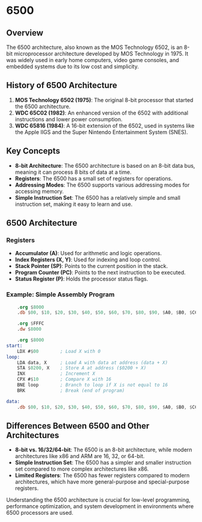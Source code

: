 # 6500

## Overview

The 6500 architecture, also known as the MOS Technology 6502, is an 8-bit microprocessor architecture developed by MOS Technology in 1975. It was widely used in early home computers, video game consoles, and embedded systems due to its low cost and simplicity.

## History of 6500 Architecture

1. **MOS Technology 6502 (1975)**: The original 8-bit processor that started the 6500 architecture.
2. **WDC 65C02 (1982)**: An enhanced version of the 6502 with additional instructions and lower power consumption.
3. **WDC 65816 (1984)**: A 16-bit extension of the 6502, used in systems like the Apple IIGS and the Super Nintendo Entertainment System (SNES).

## Key Concepts

- **8-bit Architecture**: The 6500 architecture is based on an 8-bit data bus, meaning it can process 8 bits of data at a time.
- **Registers**: The 6500 has a small set of registers for operations.
- **Addressing Modes**: The 6500 supports various addressing modes for accessing memory.
- **Simple Instruction Set**: The 6500 has a relatively simple and small instruction set, making it easy to learn and use.

## 6500 Architecture

### Registers

- **Accumulator (A)**: Used for arithmetic and logic operations.
- **Index Registers (X, Y)**: Used for indexing and loop control.
- **Stack Pointer (SP)**: Points to the current position in the stack.
- **Program Counter (PC)**: Points to the next instruction to be executed.
- **Status Register (P)**: Holds the processor status flags.

### Example: Simple Assembly Program

```nasm
    .org $8000
    .db $00, $10, $20, $30, $40, $50, $60, $70, $80, $90, $A0, $B0, $C0, $D0, $E0, $F0

    .org $FFFC
    .dw $8000

    .org $8000
start:
    LDX #$00        ; Load X with 0
loop:
    LDA data, X     ; Load A with data at address (data + X)
    STA $0200, X    ; Store A at address ($0200 + X)
    INX             ; Increment X
    CPX #$10        ; Compare X with 16
    BNE loop        ; Branch to loop if X is not equal to 16
    BRK             ; Break (end of program)

data:
    .db $00, $10, $20, $30, $40, $50, $60, $70, $80, $90, $A0, $B0, $C0, $D0, $E0, $F0
```

## Differences Between 6500 and Other Architectures

- **8-bit vs. 16/32/64-bit**: The 6500 is an 8-bit architecture, while modern architectures like x86 and ARM are 16, 32, or 64-bit.
- **Simple Instruction Set**: The 6500 has a simpler and smaller instruction set compared to more complex architectures like x86.
- **Limited Registers**: The 6500 has fewer registers compared to modern architectures, which have more general-purpose and special-purpose registers.

Understanding the 6500 architecture is crucial for low-level programming, performance optimization, and system development in environments where 6500 processors are used.